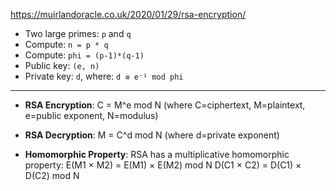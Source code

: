 https://muirlandoracle.co.uk/2020/01/29/rsa-encryption/

- Two large primes: `p` and `q`
- Compute: `n = p * q`
- Compute: `phi = (p-1)*(q-1)`
- Public key: `(e, n)`
- Private key: `d`, where:  `d ≡ e⁻¹ mod phi`
---
- **RSA Encryption**: C = M^e mod N (where C=ciphertext, M=plaintext, e=public exponent, N=modulus)
- **RSA Decryption**: M = C^d mod N (where d=private exponent)

- **Homomorphic Property**: RSA has a multiplicative homomorphic property:
     E(M1 × M2) = E(M1) × E(M2) mod N
     D(C1 × C2) = D(C1) × D(C2) mod N

